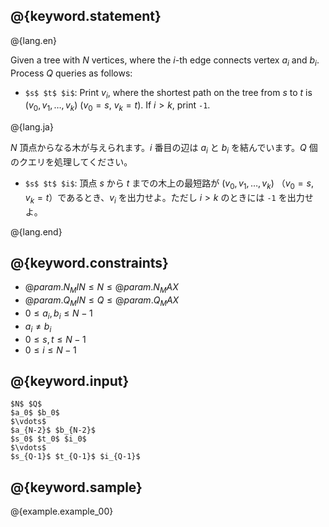 ## @{keyword.statement}

@{lang.en}

Given a tree with $N$ vertices, where the $i$-th edge connects vertex $a_i$ and $b_i$. Process $Q$ queries as follows:

- `$s$ $t$ $i$`: Print $v_i$, where the shortest path on the tree from $s$ to $t$ is $(v_0, v_1, \ldots, v_k)$ ($v_0 = s$, $v_k = t$). If $i>k$, print `-1`.

@{lang.ja}

$N$ 頂点からなる木が与えられます。$i$ 番目の辺は $a_i$ と $b_i$ を結んでいます。$Q$ 個のクエリを処理してください。

- `$s$ $t$ $i$`: 頂点 $s$ から $t$ までの木上の最短路が $(v_0, v_1, \ldots, v_k)$ （$v_0 = s$, $v_k = t$）であるとき、$v_i$ を出力せよ。ただし $i > k$ のときには `-1` を出力せよ。

@{lang.end}


## @{keyword.constraints}

- $@{param.N_MIN} \leq N \leq @{param.N_MAX}$
- $@{param.Q_MIN} \leq Q \leq @{param.Q_MAX}$
- $0 \leq a_i, b_i \leq N-1$
- $a_i \neq b_i$
- $0 \leq s, t \leq N - 1$
- $0 \leq i \leq N - 1$

## @{keyword.input}

~~~
$N$ $Q$
$a_0$ $b_0$
$\vdots$
$a_{N-2}$ $b_{N-2}$
$s_0$ $t_0$ $i_0$
$\vdots$
$s_{Q-1}$ $t_{Q-1}$ $i_{Q-1}$
~~~

## @{keyword.sample}

@{example.example_00}
